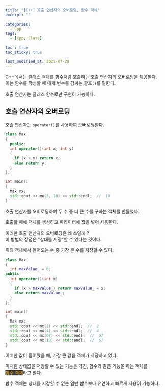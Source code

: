 ```yaml
---
title: "[C++] 호출 연산자의 오버로딩, 함수 객체"
excerpt: ""

categories:
  - Cpp
tags:
  - [Cpp, Class]

toc : true
toc_sticky: true

last_modified_at: 2021-07-28
---
```


C++에서는 클래스 객체를 함수처럼 호출하는 호출 연산자의 오버로딩을 제공한다.   
이는 함수를 작성할 때 매개 변수를 감싸는 괄호`()`를 말한다.

호출 연산자는 클래스 함수로만 구현이 가능하다.

## 호출 연산자의 오버로딩

호출 연산자는 `operator()`를 사용하여 오버로딩한다.

```cpp
class Max
{
  public:
  int operator()(int x, int y)
  {
    if (x > y) return x;
    else return y;
  }
};

int main()
{
  Max mx;
  std::cout << mx(3, 10) << std::endl;  //  10
}
```

호출 연산자를 오버로딩하여 두 수 중 더 큰 수를 구하는 객체를 만들었다.

호출할 때에 객체를 생성하고 파라미터에 값을 넣어 사용한다.

이러한 호출 연산자의 오버로딩은 왜 쓰일까 ?   
이 방법의 장점은 "상태를 저장"할 수 있다는 것이다.

위의 객체에서 들어오는 수 중 가장 큰 수를 저장할 수 있다.

```cpp
class Max
{
  int maxValue_ = 0;
public:
  int operator()(int x)
  {
    if (x > maxValue_) return maxValue_ = x;
    else return maxValue_;
  }
};

int main()
{
  Max mx;
  std::cout << mx(2) << std::endl;  //  2
  std::cout << mx(4) << std::endl;  //  4
  std::cout << mx(67) << std::endl;  //  67
  std::cout << mx(10) << std::endl;  //  67
}
```

어떠한 값이 들어왔을 때, 가장 큰 값을 객체가 저장하고 있다.

이처럼 상태값을 저장할 수 있는 기능을 가진, 함수와 같은 기능을 하는 객체를   
<mark style="background-color: #3e3e3e; color: orange;">함수 객체</mark>라고 한다.

함수 객체는 상태를 저장할 수 없는 일반 함수보다 유연하고 빠르게 사용이 가능하다.